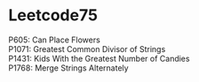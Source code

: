 # Leetcode75

P605: Can Place Flowers  
P1071: Greatest Common Divisor of Strings  
P1431: Kids With the Greatest Number of Candies  
P1768: Merge Strings Alternately  

